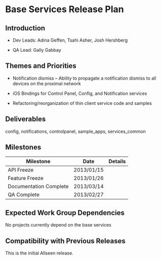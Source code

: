 # Base Services Release Plan

## Introduction


*  Dev Leads: Adina Geffen, Tsahi Asher, Josh Hershberg

*  QA Lead: Gally Gabbay

## Themes and Priorities


*  Notification dismiss – Ability to propagate a notification dismiss to all devices on the proximal network

*  iOS Bindings for Control Panel, Config, and Notification services

*  Refactoring/reorganization of thin client service code and samples

## Deliverables

config, notifications, controlpanel, sample_apps, services_common

## Milestones

 | Milestone              | Date       | Details | 
 | ---------              | ----       | ------- | 
 | API Freeze             | 2013/01/15 |         | 
 | Feature Freeze         | 2013/01/26 |         | 
 | Documentation Complete | 2013/03/14 |         | 
 | QA Complete            | 2013/02/27 |         | 

## Expected Work Group Dependencies

No projects currently depend on the base services

## Compatibility with Previous Releases

This is the initial Allseen release.
